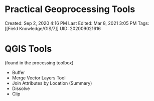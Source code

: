 # Practical Geoprocessing Tools

Created: Sep 2, 2020 4:16 PM
Last Edited: Mar 8, 2021 3:05 PM
Tags: [[Field Knowledge/GIS/7]]
UID: 202009021616

# QGIS Tools

(found in the processing toolbox)

- Buffer
- Merge Vector Layers Tool
- Join Attributes by Location (Summary)
- Dissolve
- Clip